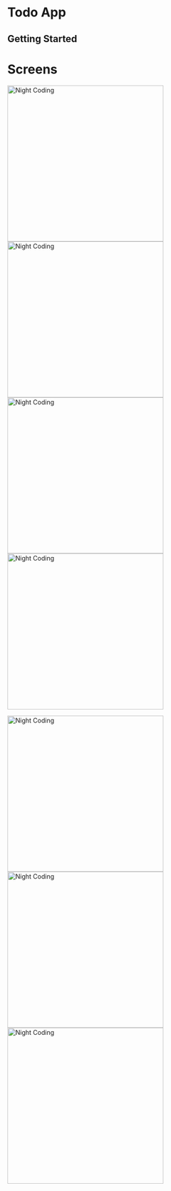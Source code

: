 # Todo App


## Getting Started

# Screens

<p>
<img alt="Night Coding" width="350" src="https://github.com/MFaramawy/Todo_Neumorphism/blob/master/assets/layout/Splash.png" align="center"/>
<img alt="Night Coding" width="350" src="https://github.com/MFaramawy/Todo_Neumorphism/blob/master/assets/layout/OnBoarding_1.png" align="center"/>
<img alt="Night Coding" width="350" src="https://github.com/MFaramawy/Todo_Neumorphism/blob/master/assets/layout/OnBoarding_2.png" align="center"/>
<img alt="Night Coding" width="350" src="https://github.com/MFaramawy/Todo_Neumorphism/blob/master/assets/layout/Task_Desgin.png" align="center"/>
</p>
<p>
<img alt="Night Coding" width="350" src="https://github.com/MFaramawy/Todo_Neumorphism/blob/master/assets/layout/Tasks_Screen.png" align="center"/>
<img alt="Night Coding" width="350" src="https://github.com/MFaramawy/Todo_Neumorphism/blob/master/assets/layout/Bottom_Sheet.png" align="center"/>
<img alt="Night Coding" width="350" src="https://github.com/MFaramawy/Todo_Neumorphism/blob/master/assets/layout/Add_Task.png" align="center"/>
</p>
